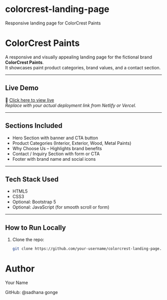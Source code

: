 # colorcrest-landing-page
Responsive landing page for ColorCrest Paints

# ColorCrest Paints 

A responsive and visually appealing landing page for the fictional brand **ColorCrest Paints**.  
It showcases paint product categories, brand values, and a contact section.

---

##  Live Demo

🔗 [Click here to view live](https://your-netlify-link.netlify.app)  
_Replace with your actual deployment link from Netlify or Vercel._

---

##  Sections Included

-  Hero Section with banner and CTA button
-  Product Categories (Interior, Exterior, Wood, Metal Paints)
-  Why Choose Us – Highlights brand benefits
-  Contact / Inquiry Section with form or CTA
-  Footer with brand name and social icons

---

##  Tech Stack Used

- HTML5
- CSS3
- Optional: Bootstrap 5
- Optional: JavaScript (for smooth scroll or form)

---

##  How to Run Locally

1. Clone the repo:
   ```bash
   git clone https://github.com/your-username/colorcrest-landing-page.git

# Author
Your Name

GitHub: @sadhana gonge
